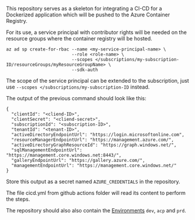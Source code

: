 This repository serves as a skeleton for integrating a CI-CD for a Dockerized application which will be pushed to the Azure Container Registry.

For its use, a service principal with contributor rights will be needed on the resource groups where the container registry will be hosted.



```console
az ad sp create-for-rbac --name <my-service-principal-name> \
                         --role <role-name> \
                         --scopes </subscriptions/my-subscription-ID/resourceGroups/myResourceGroupName> \
                         --sdk-auth
```

The scope of the service principal can be extended to the subscription, just use ```--scopes </subscriptions/my-subscription-ID``` instead.

The output of the previous command should look like this:
```console
{
  "clientId": "<cliend-ID>",
  "clientSecret": "<cliend-secret>",
  "subscriptionId": "<subscription-ID>",
  "tenantId": "<tenant-ID>",
  "activeDirectoryEndpointUrl": "https://login.microsoftonline.com",
  "resourceManagerEndpointUrl": "https://management.azure.com/",
  "activeDirectoryGraphResourceId": "https://graph.windows.net/",
  "sqlManagementEndpointUrl": "https://management.core.windows.net:8443/",
  "galleryEndpointUrl": "https://gallery.azure.com/",
  "managementEndpointUrl": "https://management.core.windows.net/"
}
```

Store this output as a secret named ```AZURE_CREDENTIALS``` in the repository.

The file cicd.yml from github actions folder will read its content to perform the steps.

The repository should also also contain the [Environments](https://docs.github.com/en/actions/deployment/targeting-different-environments/using-environments-for-deployment) ```dev```, ```acp``` and ```prd```.
